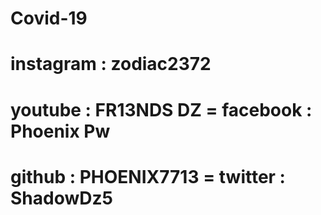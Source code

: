 # Covid-19
# instagram : zodiac2372
# youtube : FR13NDS DZ = facebook : Phoenix Pw
# github : PHOENIX7713 = twitter : ShadowDz5
